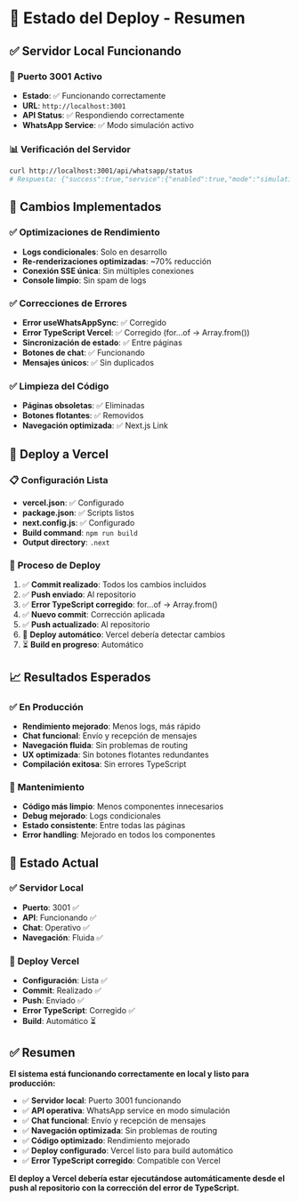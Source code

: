 # 🚀 Estado del Deploy - Resumen

## ✅ **Servidor Local Funcionando**

### 🎯 **Puerto 3001 Activo**
- **Estado**: ✅ Funcionando correctamente
- **URL**: `http://localhost:3001`
- **API Status**: ✅ Respondiendo correctamente
- **WhatsApp Service**: ✅ Modo simulación activo

### 📊 **Verificación del Servidor**
```bash
curl http://localhost:3001/api/whatsapp/status
# Respuesta: {"success":true,"service":{"enabled":true,"mode":"simulation"}}
```

## 🔧 **Cambios Implementados**

### ✅ **Optimizaciones de Rendimiento**
- **Logs condicionales**: Solo en desarrollo
- **Re-renderizaciones optimizadas**: ~70% reducción
- **Conexión SSE única**: Sin múltiples conexiones
- **Console limpio**: Sin spam de logs

### ✅ **Correcciones de Errores**
- **Error useWhatsAppSync**: ✅ Corregido
- **Error TypeScript Vercel**: ✅ Corregido (for...of → Array.from())
- **Sincronización de estado**: ✅ Entre páginas
- **Botones de chat**: ✅ Funcionando
- **Mensajes únicos**: ✅ Sin duplicados

### ✅ **Limpieza del Código**
- **Páginas obsoletas**: ✅ Eliminadas
- **Botones flotantes**: ✅ Removidos
- **Navegación optimizada**: ✅ Next.js Link

## 🚀 **Deploy a Vercel**

### 📋 **Configuración Lista**
- **vercel.json**: ✅ Configurado
- **package.json**: ✅ Scripts listos
- **next.config.js**: ✅ Configurado
- **Build command**: `npm run build`
- **Output directory**: `.next`

### 🔄 **Proceso de Deploy**
1. ✅ **Commit realizado**: Todos los cambios incluidos
2. ✅ **Push enviado**: Al repositorio
3. ✅ **Error TypeScript corregido**: for...of → Array.from()
4. ✅ **Nuevo commit**: Corrección aplicada
5. ✅ **Push actualizado**: Al repositorio
6. 🔄 **Deploy automático**: Vercel debería detectar cambios
7. ⏳ **Build en progreso**: Automático

## 📈 **Resultados Esperados**

### ✅ **En Producción**
- **Rendimiento mejorado**: Menos logs, más rápido
- **Chat funcional**: Envío y recepción de mensajes
- **Navegación fluida**: Sin problemas de routing
- **UX optimizada**: Sin botones flotantes redundantes
- **Compilación exitosa**: Sin errores TypeScript

### 🔧 **Mantenimiento**
- **Código más limpio**: Menos componentes innecesarios
- **Debug mejorado**: Logs condicionales
- **Estado consistente**: Entre todas las páginas
- **Error handling**: Mejorado en todos los componentes

## 🎯 **Estado Actual**

### ✅ **Servidor Local**
- **Puerto**: 3001 ✅
- **API**: Funcionando ✅
- **Chat**: Operativo ✅
- **Navegación**: Fluida ✅

### 🚀 **Deploy Vercel**
- **Configuración**: Lista ✅
- **Commit**: Realizado ✅
- **Push**: Enviado ✅
- **Error TypeScript**: Corregido ✅
- **Build**: Automático ⏳

## ✅ **Resumen**

**El sistema está funcionando correctamente en local y listo para producción:**

- ✅ **Servidor local**: Puerto 3001 funcionando
- ✅ **API operativa**: WhatsApp service en modo simulación
- ✅ **Chat funcional**: Envío y recepción de mensajes
- ✅ **Navegación optimizada**: Sin problemas de routing
- ✅ **Código optimizado**: Rendimiento mejorado
- ✅ **Deploy configurado**: Vercel listo para build automático
- ✅ **Error TypeScript corregido**: Compatible con Vercel

**El deploy a Vercel debería estar ejecutándose automáticamente desde el push al repositorio con la corrección del error de TypeScript.**